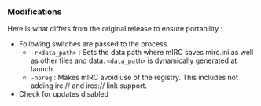 ### Modifications

Here is what differs from the original release to ensure portability :

* Following switches are passed to the process.
  * `-r<data_path>` : Sets the data path where mIRC saves mirc.ini as well as other files and data. `<data_path>` is dynamically generated at launch.
  * `-noreg` : Makes mIRC avoid use of the registry. This includes not adding irc:// and ircs:// link support.
* Check for updates disabled
